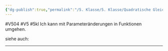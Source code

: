 ```yaml
---
{"dg-publish":true,"permalink":"/5. Klasse/5. Klasse/Quadratische Gleichungen/Parameteränderungen in Funktionen/"}
---
```


#V504 #V5 #5kl
Ich kann mit Parameteränderungen in Funktionen umgehen.

siehe auch:
___

